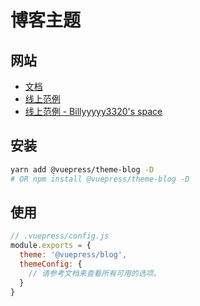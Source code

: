 # 博客主题

## 网站

- [文档](https://vuepress-theme-blog.billyyyyy3320.com)
- [线上范例](https://example.vuepress-theme-blog.billyyyyy3320.com/)
- [线上范例 - Billyyyyy3320's space](https://billyyyyy3320.com/)

## 安装

```bash
yarn add @vuepress/theme-blog -D
# OR npm install @vuepress/theme-blog -D
```
## 使用

```js
// .vuepress/config.js
module.exports = {
  theme: '@vuepress/blog',
  themeConfig: {
    // 请参考文档来查看所有可用的选项。
  }
}
```
